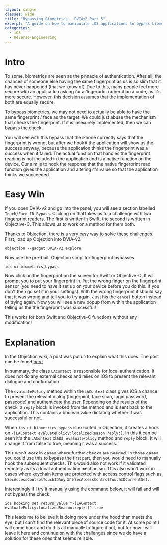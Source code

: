 ```yaml
---
layout: single
classes: wide
title: "Bypassing Biometrics - DVIAv2 Part 5"
excerpt: "A guide on how to manipulate iOS applications to bypass biometric authentication."
categories: 
  - iOS
  - Reverse-Engineering
---
```

<h1>Intro</h1>

To some, biometrics are seen as the pinnacle of authentication. After all, the chances of someone else having the same fingerprint as us is so slim that it has never happened (that we know of). Due to this, many people feel more secure with an application asking for a fingerprint rather than a code, as it's more secure. However, this decision assumes that the implementation of both are equally secure. 

To bypass biometrics, we may not need to actually be able to have the same fingerprint / face as the target. We could just abuse the mechanism that checks the fingerprint. If it is insecurely implemented, then we can bypass the check. 

You will see with this bypass that the iPhone correctly says that the fingerprint is wrong, but after we hook it the application will show us the success anyway, because the application thinks the fingerprint was a success when it failed. The actual function that handles the fingerprint reading is not included in the application and is a native function on the device. Our aim is to hook the response that the native fingerprint read function gives the application and altering it's value so that the application thinks we succeeded. 

<h1>Easy Win</h1>

If you open DVIA-v2 and go into the panel, you will see a section labelled `Touch/Face ID Bypass`. Clicking on that takes us to a challenge with two fingerprint readers. The first is written in Swift, the second is written in Objective-C. This allows us to work on a method for them both.

Thanks to Objection, there is a very easy way to solve these challenges. First, load up Objection into DVIA-v2.

```
objection --gadget DVIA-v2 explore
```

Now use the pre-built Objection script for fingerprint bypasses.

```
ios ui biometrics_bypass 
```

Now click on the fingerprint on the screen for Swift or Objective-C. It will prompt you to put your fingerprint in. Put the wrong finger on the fingerprint sensor (you need to have it set up on your device before you do this. If you don't then go set it in your settings). With the wrong fingerprint it should say that it was wrong and tell you to try again. Just his the `cancel` button instead of trying again. Now you will see a new popup from within the application telling us the the fingerprint was successful! 

This works for both Swift and Objective-C functions without any modification! 

<h1>Explanation</h1>

In the Objection wiki, a post was put up to explain what this does. The post can be found <a href="https://github.com/sensepost/objection/wiki/Understanding-the-iOS-Biometrics-Bypass">here</a>. 

In summary, the class `LAContext` is responsible for local authentication. It does not do any external checks and relies on iOS to present the relevant dialogue and confirmation. 

The `evaluatePolicy` method within the `LAContext` class gives iOS a chance to present the relevant dialog (fingerprint, face scan, login password, passcode) and authenticate the user. Depending on the results of the check, a `reply` block is invoked from the method and is sent back to the application. This contains a boolean value dictating whether it was successful or not. 

When `ios ui biometrics_bypass` is executed in Objection, it creates a hook on `-[LAContext evaluatePolicy:localizedReason:reply:]`. In this it can be seen it's the `LAContext` class, `evaluatePolicy` method and `reply` block. It will change it from false to true, meaning it was a success. 

This won't work in cases where further checks are needed. In those cases you could use this to bypass the first part, then you would need to manually hook the subsequent checks. This would also not work if it validated remotely as its a local authentication mechanism. This also won't work in cases where keychain items are protected with access control flags such as `kSecAccessControlTouchIDAny` or `kSecAccessControlTouchIDCurrentSet`. 

Interestingly if I try it manually using the command below, it will fail and will not bypass the check.

```
ios hooking set return_value "-[LAContext evaluatePolicy:localizedReason:reply:]" true
```

This leads me to believe it is doing more under the hood than meets the eye, but I can't find the relevant piece of source code for it. At some point I will come back and do this all manually to figure it out, but for now I will leave it here and continue on with the challenges since we do have a solution for these ones that seems reliable. 
